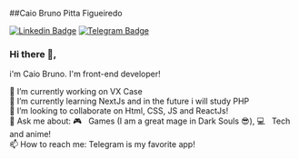 ##Caio Bruno Pitta Figueiredo <br>

[![Linkedin Badge](https://img.shields.io/badge/-LinkedIn-blue?style=flat-square&logo=Linkedin&logoColor=white&link=https://www.linkedin.com/in/brunopittaf/)](https://www.linkedin.com/in/brunopittaf/)
[![Telegram Badge](https://img.shields.io/badge/Telegram-2CA5E0?style=for-the-badge&logo=telegram&logoColor=white&link=https://t.me/BrunoPitta)](https://t.me/BrunoPitta)<br>

### Hi there 👋,

i'm Caio Bruno. I'm front-end developer!

🔭 I’m currently working on VX Case <br>
🌱 I’m currently learning NextJs and in the future i will study PHP <br>
👯 I’m looking to collaborate on Html, CSS, JS and ReactJs! <br>
💬 Ask me about: :video_game: &nbsp; Games (I am a great mage in Dark Souls 😎), :computer: &nbsp; Tech and anime! <br>
📫 How to reach me: Telegram is my favorite app!
